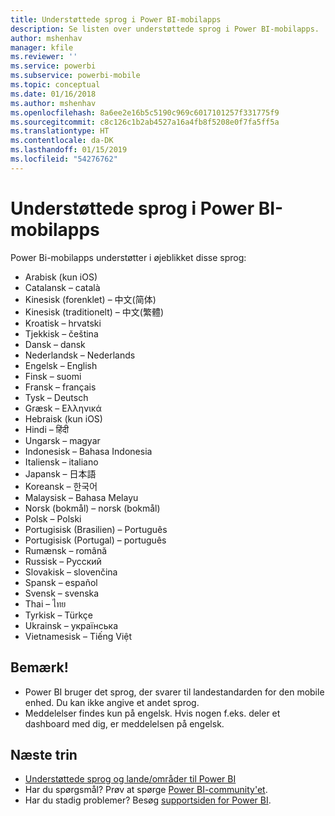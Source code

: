 ```yaml
---
title: Understøttede sprog i Power BI-mobilapps
description: Se listen over understøttede sprog i Power BI-mobilapps.
author: mshenhav
manager: kfile
ms.reviewer: ''
ms.service: powerbi
ms.subservice: powerbi-mobile
ms.topic: conceptual
ms.date: 01/16/2018
ms.author: mshenhav
ms.openlocfilehash: 8a6ee2e16b5c5190c969c6017101257f331775f9
ms.sourcegitcommit: c8c126c1b2ab4527a16a4fb8f5208e0f7fa5ff5a
ms.translationtype: HT
ms.contentlocale: da-DK
ms.lasthandoff: 01/15/2019
ms.locfileid: "54276762"
---
```

# <a name="supported-languages-in-the-power-bi-mobile-apps"></a>Understøttede sprog i Power BI-mobilapps
Power Bi-mobilapps understøtter i øjeblikket disse sprog:

* Arabisk (kun iOS)
* Catalansk – català
* Kinesisk (forenklet) – 中文(简体)
* Kinesisk (traditionelt) – 中文(繁體)
* Kroatisk – hrvatski
* Tjekkisk – čeština
* Dansk – dansk
* Nederlandsk – Nederlands
* Engelsk – English
* Finsk – suomi
* Fransk – français
* Tysk – Deutsch
* Græsk – Ελληνικά
* Hebraisk (kun iOS)
* Hindi – हिंदी
* Ungarsk – magyar
* Indonesisk – Bahasa Indonesia
* Italiensk – italiano
* Japansk – 日本語
* Koreansk – 한국어
* Malaysisk – Bahasa Melayu
* Norsk (bokmål) – norsk (bokmål)
* Polsk – Polski
* Portugisisk (Brasilien) – Português
* Portugisisk (Portugal) – português
* Rumænsk – română
* Russisk – Русский
* Slovakisk – slovenčina
* Spansk – español
* Svensk – svenska
* Thai – ไทย
* Tyrkisk – Türkçe
* Ukrainsk – українська
* Vietnamesisk – Tiếng Việt

## <a name="notes"></a>Bemærk!
* Power BI bruger det sprog, der svarer til landestandarden for den mobile enhed. Du kan ikke angive et andet sprog.
* Meddelelser findes kun på engelsk. Hvis nogen f.eks. deler et dashboard med dig, er meddelelsen på engelsk. 

## <a name="next-steps"></a>Næste trin
* [Understøttede sprog og lande/områder til Power BI](../../supported-languages-countries-regions.md)
* Har du spørgsmål? Prøv at spørge [Power BI-community'et](http://community.powerbi.com/).
* Har du stadig problemer? Besøg [supportsiden for Power BI](https://powerbi.microsoft.com/support/).

